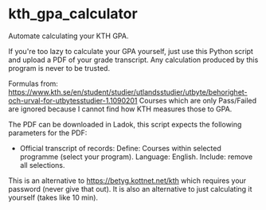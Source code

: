 # kth_gpa_calculator
Automate calculating your KTH GPA.

If you're too lazy to calculate your GPA yourself, just use this Python script and upload a PDF of your grade transcript. Any calculation produced by this program is never to be trusted.

Formulas from: https://www.kth.se/en/student/studier/utlandsstudier/utbyte/behorighet-och-urval-for-utbytesstudier-1.1090201
Courses which are only Pass/Failed are ignored because I cannot find how KTH measures those to GPA. 

The PDF can be downloaded in Ladok, this script expects the following parameters for the PDF:

- Official transcript of records:
Define: Courses within selected programme (select your program).
Language: English.
Include: remove all selections.

This is an alternative to https://betyg.kottnet.net/kth which requires your password (never give that out). It is also an alternative to just calculating it yourself (takes like 10 min).
